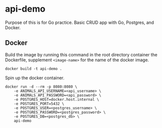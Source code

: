 # api-demo
Purpose of this is for Go practice. Basic CRUD app with Go, Postgres, and Docker.

## Docker
Build the image by running this command in the root directory container the Dockerfile, supplement `<image-name>` for the name of the docker image.

`docker build -t api-demo .`

Spin up the docker container. 

```
docker run -d --rm -p 8080:8080 \
    -e ANIMALS_API_USERNAME=<api_username> \
    -e ANIMALS_API_PASSWORD=<api_password> \
    -e POSTGRES_HOST=docker.host.internal \
    -e POSTGRES_PORT=5432 \
    -e POSTGRES_USER=<postgres_username> \
    -e POSTGRES_PASSWORD=<postgres_password> \
    -e POSTGRES_DB=<postgres_db> \
    api-demo
```
